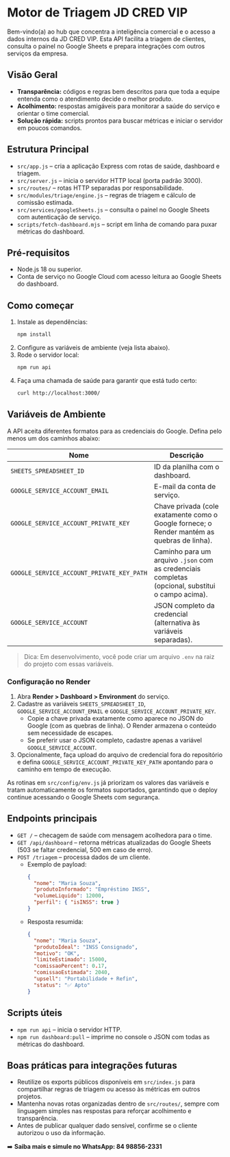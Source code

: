 # Motor de Triagem JD CRED VIP

Bem-vindo(a) ao hub que concentra a inteligência comercial e o acesso a dados internos da JD CRED VIP. Esta API facilita a triagem de clientes, consulta o painel no Google Sheets e prepara integrações com outros serviços da empresa.

## Visão Geral
- **Transparência:** códigos e regras bem descritos para que toda a equipe entenda como o atendimento decide o melhor produto.
- **Acolhimento:** respostas amigáveis para monitorar a saúde do serviço e orientar o time comercial.
- **Solução rápida:** scripts prontos para buscar métricas e iniciar o servidor em poucos comandos.

## Estrutura Principal
- `src/app.js` – cria a aplicação Express com rotas de saúde, dashboard e triagem.
- `src/server.js` – inicia o servidor HTTP local (porta padrão 3000).
- `src/routes/` – rotas HTTP separadas por responsabilidade.
- `src/modules/triage/engine.js` – regras de triagem e cálculo de comissão estimada.
- `src/services/googleSheets.js` – consulta o painel no Google Sheets com autenticação de serviço.
- `scripts/fetch-dashboard.mjs` – script em linha de comando para puxar métricas do dashboard.

## Pré-requisitos
- Node.js 18 ou superior.
- Conta de serviço no Google Cloud com acesso leitura ao Google Sheets do dashboard.

## Como começar
1. Instale as dependências:
   ```bash
   npm install
   ```
2. Configure as variáveis de ambiente (veja lista abaixo).
3. Rode o servidor local:
   ```bash
   npm run api
   ```
4. Faça uma chamada de saúde para garantir que está tudo certo:
   ```bash
   curl http://localhost:3000/
   ```

## Variáveis de Ambiente
A API aceita diferentes formatos para as credenciais do Google. Defina pelo menos um dos caminhos abaixo:

| Nome | Descrição |
|------|-----------|
| `SHEETS_SPREADSHEET_ID` | ID da planilha com o dashboard.
| `GOOGLE_SERVICE_ACCOUNT_EMAIL` | E-mail da conta de serviço.
| `GOOGLE_SERVICE_ACCOUNT_PRIVATE_KEY` | Chave privada (cole exatamente como o Google fornece; o Render mantém as quebras de linha).
| `GOOGLE_SERVICE_ACCOUNT_PRIVATE_KEY_PATH` | Caminho para um arquivo `.json` com as credenciais completas (opcional, substitui o campo acima).
| `GOOGLE_SERVICE_ACCOUNT` | JSON completo da credencial (alternativa às variáveis separadas).

> Dica: Em desenvolvimento, você pode criar um arquivo `.env` na raiz do projeto com essas variáveis.

### Configuração no Render

1. Abra **Render > Dashboard > Environment** do serviço.
2. Cadastre as variáveis `SHEETS_SPREADSHEET_ID`, `GOOGLE_SERVICE_ACCOUNT_EMAIL` e `GOOGLE_SERVICE_ACCOUNT_PRIVATE_KEY`.
   - Copie a chave privada exatamente como aparece no JSON do Google (com as quebras de linha). O Render armazena o conteúdo sem necessidade de escapes.
   - Se preferir usar o JSON completo, cadastre apenas a variável `GOOGLE_SERVICE_ACCOUNT`.
3. Opcionalmente, faça upload do arquivo de credencial fora do repositório e defina `GOOGLE_SERVICE_ACCOUNT_PRIVATE_KEY_PATH` apontando para o caminho em tempo de execução.

As rotinas em `src/config/env.js` já priorizam os valores das variáveis e tratam automaticamente os formatos suportados, garantindo que o deploy continue acessando o Google Sheets com segurança.

## Endpoints principais
- `GET /` – checagem de saúde com mensagem acolhedora para o time.
- `GET /api/dashboard` – retorna métricas atualizadas do Google Sheets (503 se faltar credencial, 500 em caso de erro).
- `POST /triagem` – processa dados de um cliente.
  - Exemplo de payload:
    ```json
    {
      "nome": "Maria Souza",
      "produtoInformado": "Empréstimo INSS",
      "volumeLiquido": 12000,
      "perfil": { "isINSS": true }
    }
    ```
  - Resposta resumida:
    ```json
    {
      "nome": "Maria Souza",
      "produtoIdeal": "INSS Consignado",
      "motivo": "OK",
      "limiteEstimado": 15000,
      "comissaoPercent": 0.17,
      "comissaoEstimada": 2040,
      "upsell": "Portabilidade + Refin",
      "status": "✅ Apto"
    }
    ```

## Scripts úteis
- `npm run api` – inicia o servidor HTTP.
- `npm run dashboard:pull` – imprime no console o JSON com todas as métricas do dashboard.

## Boas práticas para integrações futuras
- Reutilize os exports públicos disponíveis em `src/index.js` para compartilhar regras de triagem ou acesso às métricas em outros projetos.
- Mantenha novas rotas organizadas dentro de `src/routes/`, sempre com linguagem simples nas respostas para reforçar acolhimento e transparência.
- Antes de publicar qualquer dado sensível, confirme se o cliente autorizou o uso da informação.

➡️ **Saiba mais e simule no WhatsApp: 84 98856-2331**
